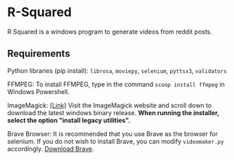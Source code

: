 # R-Squared

R Squared is a windows program to generate videos from reddit posts.

## Requirements

Python libraries (pip install): `librosa`, `moviepy`, `selenium`, `pyttsx3`, `validators`

FFMPEG: To install FFMPEG, type in the command `scoop install ffmpeg` in Windows Powershell.

ImageMagick: [(Link)](https://imagemagick.org/script/download.php) Visit the ImageMagick website and scroll down to download the latest windows binary release. **When running the installer, select the option "install legacy utilities".**

Brave Browser: It is recommended that you use Brave as the browser for selenium. If you do not wish to install Brave, you can modify `videomaker.py` accordingly. [Download Brave](https://brave.com/download/).
